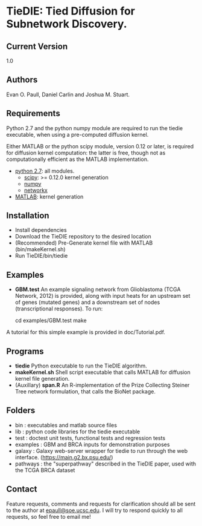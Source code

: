 TieDIE: Tied Diffusion for Subnetwork Discovery. 
========

Current Version 
--------

1.0
	
Authors
--------

Evan O. Paull, Daniel Carlin and Joshua M. Stuart.


Requirements
--------

Python 2.7 and the python numpy module are required to run the tiedie 
executable, when using a pre-computed diffusion kernel. 

Either MATLAB or the python scipy module, version 0.12 or later, is 
required for diffusion kernel computation: the latter is free, though
not as computationally efficient as the MATLAB implementation.

* [python 2.7](http://www.python.org/): all modules.
   * [scipy](http://www.scipy.org/): >= 0.12.0 kernel generation
   * [numpy](http://numpy.scipy.org/)
   * [networkx](http://networkx.github.io/)
* [MATLAB](http://www.mathworks.com/products/matlab/): kernel generation

Installation
-------

- Install dependencies
- Download the TieDIE repository to the desired location
- (Recommended) Pre-Generate kernel file with MATLAB (bin/makeKernel.sh)
- Run TieDIE/bin/tiedie

Examples
-------
- **GBM.test** An example signaling network from Glioblastoma (TCGA Network, 2012) is provided, along with input heats 
for an upstream set of genes (mutated genes) and a downstream set of nodes (transcriptional responses). To run:

	cd examples/GBM.test
	make

A tutorial for this simple example is provided in doc/Tutorial.pdf. 

Programs
-------

- **tiedie** Python executable to run the TieDIE algorithm. 
- **makeKernel.sh** Shell script executable that calls MATLAB for diffusion kernel file generation.
- (Auxillary) **span.R** An R-implementation of the Prize Collecting Steiner Tree network formulation, that calls 
the BioNet package. 

Folders
------
* bin : executables and matlab source files
* lib : python code libraries for the tiedie executable
* test : doctest unit tests, functional tests and regression tests
* examples : GBM and BRCA inputs for demonstration purposes
* galaxy : Galaxy web-server wrapper for tiedie to run through the web interface. (https://main.g2.bx.psu.edu/)
* pathways : the "superpathway" described in the TieDIE paper, used with the TCGA BRCA dataset

Contact
------
Feature requests, comments and requests for clarification should all be sent to the author at <epaull@soe.ucsc.edu>. 
I will try to respond quickly to all requests, so feel free to email me!
